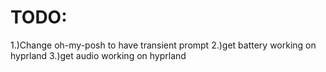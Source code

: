 # TODO:
1.)Change oh-my-posh to have transient prompt
2.)get battery working on hyprland
3.)get audio working on hyprland


